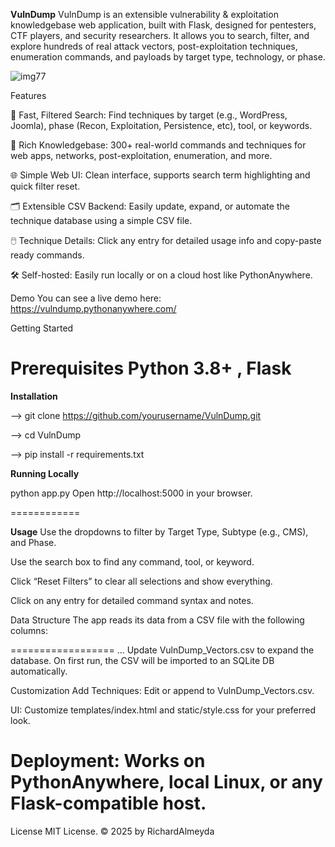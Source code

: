 **VulnDump**
VulnDump is an extensible vulnerability & exploitation knowledgebase web application, built with Flask, designed for pentesters, CTF players, and security researchers. It allows you to search, filter, and explore hundreds of real attack vectors, post-exploitation techniques, enumeration commands, and payloads by target type, technology, or phase.

![img77](https://i.ibb.co/S7Pcpvp7/Screenshot-2025-07-05-180150.png)

Features

🔎 Fast, Filtered Search: Find techniques by target (e.g., WordPress, Joomla), phase (Recon, Exploitation, Persistence, etc), tool, or keywords.

📝 Rich Knowledgebase: 300+ real-world commands and techniques for web apps, networks, post-exploitation, enumeration, and more.

🌐 Simple Web UI: Clean interface, supports search term highlighting and quick filter reset.

🗂️ Extensible CSV Backend: Easily update, expand, or automate the technique database using a simple CSV file.

🖱️ Technique Details: Click any entry for detailed usage info and copy-paste ready commands.

🛠️ Self-hosted: Easily run locally or on a cloud host like PythonAnywhere.


Demo
You can see a live demo here:
https://vulndump.pythonanywhere.com/


Getting Started

Prerequisites Python 3.8+ , Flask 
==============
**Installation**

--> git clone https://github.com/yourusername/VulnDump.git

--> cd VulnDump

--> pip install -r requirements.txt

**Running Locally**

python app.py
Open http://localhost:5000 in your browser.

============

**Usage**
Use the dropdowns to filter by Target Type, Subtype (e.g., CMS), and Phase.

Use the search box to find any command, tool, or keyword.

Click “Reset Filters” to clear all selections and show everything.

Click on any entry for detailed command syntax and notes.

Data Structure
The app reads its data from a CSV file with the following columns:

==================
...
Update VulnDump_Vectors.csv to expand the database.
On first run, the CSV will be imported to an SQLite DB automatically.

Customization
Add Techniques: Edit or append to VulnDump_Vectors.csv.

UI: Customize templates/index.html and static/style.css for your preferred look.

Deployment: Works on PythonAnywhere, local Linux, or any Flask-compatible host.
=================

License
MIT License.
© 2025 by RichardAlmeyda




